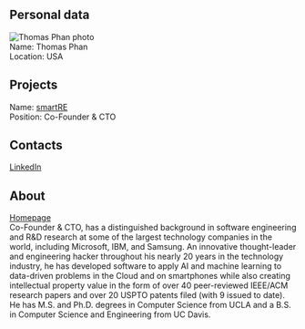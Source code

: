 ## Personal data
![ Thomas Phan photo](photo/thomas_phan.jpg)    
Name: Thomas Phan  
Location: USA  
## Projects 
Name: [smartRE](../projects/smartre.md)  
Position: Co-Founder & CTO  
## Contacts
[LinkedIn](https://www.linkedin.com/in/thomasphan/)    
## About
[Homepage](http://www.octoberraindrops.com/)  
Co-Founder & CTO, has a distinguished background in software engineering and R&D research at some of the largest technology companies in the world, including Microsoft, IBM, and Samsung.  An innovative thought-leader and engineering hacker throughout his nearly 20 years in the technology industry, he has developed software to apply AI and machine learning to data-driven problems in the Cloud and on smartphones while also creating intellectual property value in the form of over 40 peer-reviewed IEEE/ACM research papers and over 20 USPTO patents filed (with 9 issued to date).  He has M.S. and Ph.D. degrees in Computer Science from UCLA and a B.S. in Computer Science and Engineering from UC Davis.
